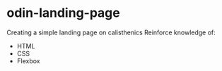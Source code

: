 # odin-landing-page
Creating a simple landing page on calisthenics 
Reinforce knowledge of:
- HTML
- CSS
- Flexbox